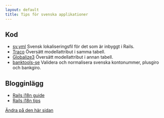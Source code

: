 ```yaml
---
layout: default
title: Tips för svenska applikationer
---
```


## Kod

* [sv.yml](https://github.com/svenfuchs/rails-i18n/blob/master/rails/locale/sv.yml)
  Svensk lokaliseringsfil för det som är inbyggt i Rails.
* [Traco](https://github.com/barsoom/traco)
  Översätt modellattribut i samma tabell.
* [Globalize3](https://github.com/svenfuchs/globalize3)
  Översätt modellattribut i annan tabell.
* [banktools-se](https://github.com/barsoom/banktools-se)
  Validera och normalisera svenska kontonummer, plusgiro och bankgiro.

## Blogginlägg

* [Rails i18n guide](http://guides.rubyonrails.org/i18n.html)
* [Rails i18n tips](http://henrik.nyh.se/2012/07/rails-i18n-tips/)


[Ändra på den här sidan](https://github.com/rails-se/rails-se.github.com/edit/master/resources.md)
